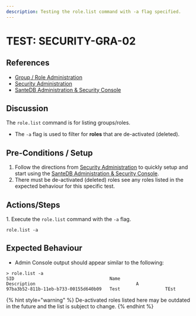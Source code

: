 ```yaml
---
description: Testing the role.list command with -a flag specified.
---
```


# TEST: SECURITY-GRA-02

## References

* [Group / Role Administration](../../../../../../operations/server-administration/santedb-icdr-admin-console/group-role-management.md)
* [Security Administration](../../../../../../operations/system-administration/security-administration/#demo-environment)&#x20;
* [SanteDB Administration & Security Console](../../../../../../operations/server-administration/santedb-icdr-admin-console/)

## Discussion

The `role.list` command is for listing groups/roles.&#x20;

* The `-a` flag is used to filter for **roles** that are de-activated (deleted).

## Pre-Conditions / Setup

1. Follow the directions from [Security Administration](../../../../../../operations/system-administration/security-administration/#demo-environment) to quickly setup and start using the [SanteDB Administration & Security Console](../../../../../../operations/server-administration/santedb-icdr-admin-console/).
2. There must be de-activated (deleted) roles see any roles listed in the expected behaviour for this specific test.

## Actions/Steps

1\. Execute the `role.list` command with the `-a` flag.

```
role.list -a
```

## Expected Behaviour

* Admin Console output should appear similar to the following:

```
> role.list -a
SID                                    Name                 Description                                      A
97ba3b52-811b-11eb-b733-00155d640b09   Test                 TEst
```

{% hint style="warning" %}
De-activated roles listed here may be outdated in the future and the list is subject to change.
{% endhint %}
